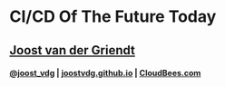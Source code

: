 <!-- .slide: class="center" -->
# CI/CD Of The Future Today

## [Joost van der Griendt](https://joostvdg.github.io/)

#### [@joost_vdg](https://twitter.com/joost_vdg) | [joostvdg.github.io](https://joostvdg.github.io) |  [CloudBees.com](https://www.cloudbees.com)